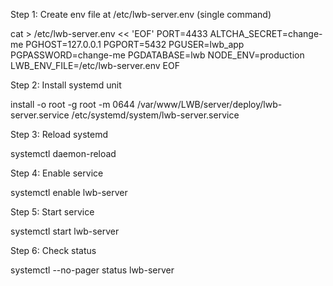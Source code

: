Step 1: Create env file at /etc/lwb-server.env (single command)

cat > /etc/lwb-server.env << 'EOF'
PORT=4433
ALTCHA_SECRET=change-me
PGHOST=127.0.0.1
PGPORT=5432
PGUSER=lwb_app
PGPASSWORD=change-me
PGDATABASE=lwb
NODE_ENV=production
LWB_ENV_FILE=/etc/lwb-server.env
EOF

Step 2: Install systemd unit

install -o root -g root -m 0644 /var/www/LWB/server/deploy/lwb-server.service /etc/systemd/system/lwb-server.service

Step 3: Reload systemd

systemctl daemon-reload

Step 4: Enable service

systemctl enable lwb-server

Step 5: Start service

systemctl start lwb-server

Step 6: Check status

systemctl --no-pager status lwb-server
